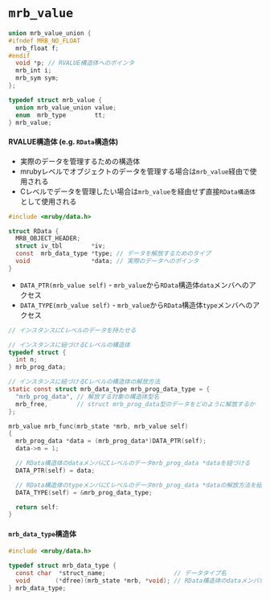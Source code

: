 # `mrb_value`

```c
union mrb_value_union {
#ifndef MRB_NO_FLOAT
  mrb_float f;
#endif
  void *p; // RVALUE構造体へのポインタ
  mrb_int i;
  mrb_sym sym;
};

typedef struct mrb_value {
  union mrb_value_union value;
  enum  mrb_type        tt;
} mrb_value;
```

#### RVALUE構造体 (e.g. `RData`構造体)
- 実際のデータを管理するための構造体
- mrubyレベルでオブジェクトのデータを管理する場合は`mrb_value`経由で使用される
- Cレベルでデータを管理したい場合は`mrb_value`を経由せず直接`RData構造体`として使用される

```c
#include <mruby/data.h>

struct RData {
  MRB_OBJECT_HEADER;
  struct iv_tbl        *iv;
  const  mrb_data_type *type; // データを解放するためのタイプ
  void                 *data; // 実際のデータへのポインタ
}
```

- `DATA_PTR(mrb_value self)`  - `mrb_value`から`RData`構造体`data`メンバへのアクセス
- `DATA_TYPE(mrb_value self)` - `mrb_value`から`RData`構造体`type`メンバへのアクセス

```c
// インスタンスにCレベルのデータを持たせる

// インスタンスに紐づけるCレベルの構造体
typedef struct {
  int n;
} mrb_prog_data;

// インスタンスに紐づけるCレベルの構造体の解放方法
static const struct mrb_data_type mrb_prog_data_type = {
  "mrb_prog_data", // 解放する対象の構造体型名
  mrb_free,        // struct mrb_prog_data型のデータをどのように解放するか
};

mrb_value mrb_func(mrb_state *mrb, mrb_value self)
{
  mrb_prog_data *data = (mrb_prog_data*)DATA_PTR(self);
  data->n = 1;

  // RData構造体のdataメンバにCレベルのデータmrb_prog_data *dataを紐づける
  DATA_PTR(self) = data;

  // RData構造体のtypeメンバにCレベルのデータmrb_prog_data *dataの解放方法を紐づける
  DATA_TYPE(self) = &mrb_prog_data_type;

  return self:
}
```

#### `mrb_data_type`構造体

```c
#include <mruby/data.h>

typedef struct mrb_data_type {
  const char  *struct_name;                   // データタイプ名
  void       (*dfree)(mrb_state *mrb, *void); // RData構造体のdataメンバを解放する関数
} mrb_data_type;
```
